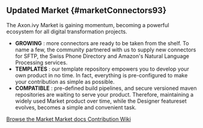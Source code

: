 ## Updated Market {#marketConnectors93}

The Axon.ivy Market is gaining momentum, becoming a powerful ecosystem for all digital transformation projects.

- __GROWING__ : more connectors are ready to be taken from the shelf. To name a few, the community partnered 
with us to supply new connectors for SFTP, the Swiss Phone Directory and Amazon's Natural Language Processing services.
- __TEMPLATES__ : our template repository empowers you to develop your own product in no time. In fact, everything
is pre-configured to make your contribution as simple as possible.
- __COMPATIBLE__ : pre-defined build pipelines, and secure versioned maven repositories are waiting to serve
your product. Therefore, maintaining a widely used Market product over time, while the Designer featureset evolves,
becomes a simple and convenient task.

<div class="short-links">
	<a href="https://dev.axonivy.com/market" target="_blank" rel="noopener noreferrer">
		<i class="si si-check"></i> Browse the Market
	</a>
	<a href="${docBaseUrl}/market/index.html" target="_blank" rel="noopener noreferrer">
		<i class="si si-book"></i> Market docs
	</a>
	<a href="https://github.com/axonivy/market/wiki" target="_blank" rel="noopener noreferrer">
		<i class="si si-book"></i> Contribution Wiki
	</a>
</div>

